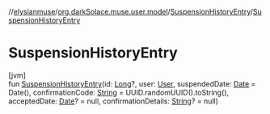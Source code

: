 //[elysianmuse](../../../index.md)/[org.darkSolace.muse.user.model](../index.md)/[SuspensionHistoryEntry](index.md)/[SuspensionHistoryEntry](-suspension-history-entry.md)

# SuspensionHistoryEntry

[jvm]\
fun [SuspensionHistoryEntry](-suspension-history-entry.md)(id: [Long](https://kotlinlang.org/api/latest/jvm/stdlib/kotlin/-long/index.html)?, user: [User](../-user/index.md), suspendedDate: [Date](https://docs.oracle.com/javase/8/docs/api/java/util/Date.html) = Date(), confirmationCode: [String](https://kotlinlang.org/api/latest/jvm/stdlib/kotlin/-string/index.html) = UUID.randomUUID().toString(), acceptedDate: [Date](https://docs.oracle.com/javase/8/docs/api/java/util/Date.html)? = null, confirmationDetails: [String](https://kotlinlang.org/api/latest/jvm/stdlib/kotlin/-string/index.html)? = null)
